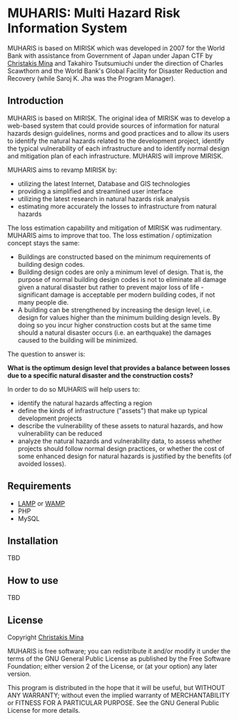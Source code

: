 # MUHARIS: Multi Hazard Risk Information System #
MUHARIS is based on MIRISK which was developed in 2007 for the World Bank with assistance from Government of Japan under Japan CTF by [Christakis Mina](https://www.linkedin.com/in/chrismina) and Takahiro Tsutsumiuchi under the direction of Charles Scawthorn and the World Bank's Global Facility for Disaster Reduction and Recovery (while Saroj K. Jha was the Program Manager).

## Introduction ##

MUHARIS is based on MIRISK. The original idea of MIRISK was to develop a web-based system that could provide sources of information for natural hazards design guidelines, norms and good practices and to allow its users to identify the natural hazards related to the development project, identify the typical vulnerability of each infrastructure and to identify normal design and mitigation plan of each infrastructure. MUHARIS will improve MIRISK.

MUHARIS aims to revamp MIRISK by:
* utilizing the latest Internet, Database and GIS technologies
* providing a simplified and streamlined user interface
* utilizing the latest research in natural hazards risk analysis
* estimating more accurately the losses to infrastructure from natural hazards

The loss estimation capability and mitigation of MIRISK was rudimentary. MUHARIS aims to improve that too. The loss estimation / optimization concept stays the same:

* Buildings are constructed based on the minimum requirements of building design codes.
* Building design codes are only a minimum level of design. That is, the purpose of normal building design codes is not to eliminate all damage given a natural disaster but rather to prevent major loss of life - significant damage is acceptable per modern building codes, if not many people die.
* A building can be strengthened by increasing the design level, i.e. design for values higher than the minimum building design levels. By doing so you incur higher construction costs but at the same time should a natural disaster occurs (i.e. an earthquake) the damages caused to the building will be minimized.

The question to answer is:

**What is the optimum design level that provides a balance between losses due to a specific natural disaster and the construction costs?**

In order to do so MUHARIS will help users to:
* identify the natural hazards affecting a region
* define the kinds of infrastructure ("assets") that make up typical development projects
* describe the vulnerability of these assets to natural hazards, and how vulnerability can be reduced
* analyze the natural hazards and vulnerability data, to assess whether projects should follow normal design practices, or whether the cost of some enhanced design for natural hazards is justified by the benefits (of avoided losses).

## Requirements ##
* [LAMP](https://en.wikipedia.org/wiki/LAMP_%28software_bundle%29) or [WAMP](https://en.wikipedia.org/wiki/LAMP_%28software_bundle%29#WAMP)
* PHP
* MySQL

## Installation ##
TBD

## How to use ##
TBD

## License ##

Copyright [Christakis Mina](https://www.linkedin.com/in/chrismina)

MUHARIS is free software; you can redistribute it and/or modify it under the terms of the GNU General Public License as published by the Free Software Foundation; either version 2 of the License, or (at your option) any later version.

This program is distributed in the hope that it will be useful, but WITHOUT ANY WARRANTY; without even the implied warranty of MERCHANTABILITY or FITNESS FOR A PARTICULAR PURPOSE. See the GNU General Public License for more details.
